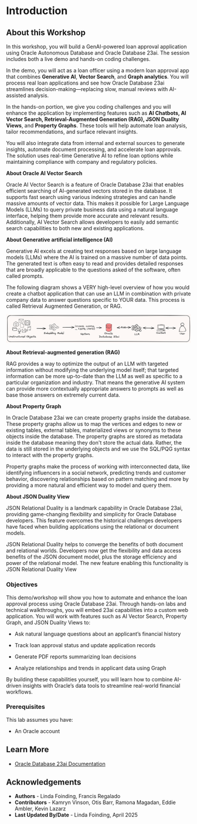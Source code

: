 # Introduction

## About this Workshop

In this workshop, you will build a GenAI-powered loan approval application using Oracle Autonomous Database and Oracle Database 23ai. The session includes both a live demo and hands-on coding challenges.

In the demo, you will act as a loan officer using a modern loan approval app that combines **Generative AI**, **Vector Search**, and **Graph analytics**. You will process real loan applications and see how Oracle Database 23ai streamlines decision-making—replacing slow, manual reviews with AI-assisted analysis.

In the hands-on portion, we give you coding challenges and you will enhance the application by implementing features such as **AI Chatbots, AI Vector Search, Retrieval-Augmented Generation (RAG), JSON Duality Views**, and **Property Graphs**. These tools will help automate loan analysis, tailor recommendations, and surface relevant insights.

You will also integrate data from internal and external sources to generate insights, automate document processing, and accelerate loan approvals. The solution uses real-time Generative AI to refine loan options while maintaining compliance with company and regulatory policies.


  [](videohub:1_mg30brw3:large)

**About Oracle AI Vector Search**

Oracle AI Vector Search is a feature of Oracle Database 23ai that enables efficient searching of AI-generated vectors stored in the database. It supports fast search using various indexing strategies and can handle massive amounts of vector data. This makes it possible for Large Language Models (LLMs) to query private business data using a natural language interface, helping them provide more accurate and relevant results. Additionally, AI Vector Search allows developers to easily add semantic search capabilities to both new and existing applications.

**About Generative artificial intelligence (AI)**

Generative AI excels at creating text responses based on large language models (LLMs) where the AI is trained on a massive number of data points. The generated text is often easy to read and provides detailed responses that are broadly applicable to the questions asked of the software, often called prompts.

The following diagram shows a VERY high-level overview of how you would create a chatbot application that can use an LLM in combination with private company data to answer questions specific to YOUR data. This process is called Retrieval Augmented Generation, or RAG.

![Vector Diagram](./images/vectors-diagram.png " ")

**About Retrieval-augmented generation (RAG)**

RAG provides a way to optimize the output of an LLM with targeted information without modifying the underlying model itself; that targeted information can be more up-to-date than the LLM as well as specific to a particular organization and industry. That means the generative AI system can provide more contextually appropriate answers to prompts as well as base those answers on extremely current data.

**About Property Graph**

In Oracle Database 23ai we can create property graphs inside the database. These property graphs allow us to map the vertices and edges to new or existing tables, external tables, materialized views or synonyms to these objects inside the database. The property graphs are stored as metadata inside the database meaning they don't store the actual data. Rather, the data is still stored in the underlying objects and we use the SQL/PQG syntax to interact with the property graphs.

Property graphs make the process of working with interconnected data, like identifying influencers in a social network, predicting trends and customer behavior, discovering relationships based on pattern matching and more by providing a more natural and efficient way to model and query them.

**About JSON Duality View**

JSON Relational Duality is a landmark capability in Oracle Database 23ai, providing game-changing flexibility and simplicity for Oracle Database developers. This feature overcomes the historical challenges developers have faced when building applications using the relational or document models.

JSON Relational Duality helps to converge the benefits of both document and relational worlds. Developers now get the flexibility and data access benefits of the JSON document model, plus the storage efficiency and power of the relational model. The new feature enabling this functionality is JSON Relational Duality View



### Objectives

This demo/workshop will show you how to automate and enhance the loan approval process using Oracle Database 23ai. Through hands-on labs and technical walkthroughs, you will embed 23ai capabilities into a custom web application.
You will work with features such as AI Vector Search, Property Graph, and JSON Duality Views to:

* Ask natural language questions about an applicant’s financial history

*	Track loan approval status and update application records

*	Generate PDF reports summarizing loan decisions

*	Analyze relationships and trends in applicant data using Graph


By building these capabilities yourself, you will learn how to combine AI-driven insights with Oracle’s data tools to streamline real-world financial workflows.

### Prerequisites

This lab assumes you have:
* An Oracle account

## Learn More

* [Oracle Database 23ai Documentation](https://docs.oracle.com/en/database/oracle/oracle-database/23/)

## Acknowledgements
* **Authors** - Linda Foinding, Francis Regalado
* **Contributors** - Kamryn Vinson, Otis Barr, Ramona Magadan, Eddie Ambler, Kevin Lazarz
* **Last Updated By/Date** - Linda Foinding, April 2025